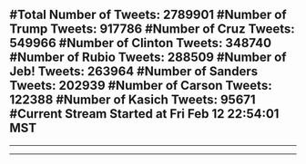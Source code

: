 #Total Number of Tweets: 2789901 
#Number of Trump Tweets: 917786
#Number of Cruz Tweets: 549966
#Number of Clinton Tweets: 348740
#Number of Rubio Tweets: 288509
#Number of Jeb! Tweets: 263964
#Number of Sanders Tweets: 202939
#Number of Carson Tweets: 122388
#Number of Kasich Tweets: 95671
#Current Stream Started at Fri Feb 12 22:54:01 MST
---
---
---
